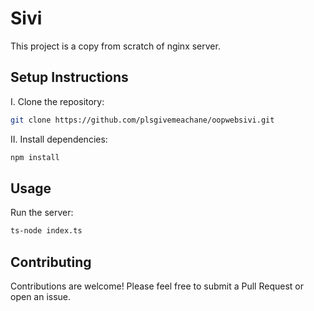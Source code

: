 # Sivi

This project is a copy from scratch of nginx server.

## Setup Instructions

I. Clone the repository:
```bash
git clone https://github.com/plsgivemeachane/oopwebsivi.git
```

II. Install dependencies:
```bash
npm install
```

## Usage

Run the server:
```bash
ts-node index.ts
```

## Contributing

Contributions are welcome! Please feel free to submit a Pull Request or open an issue.
